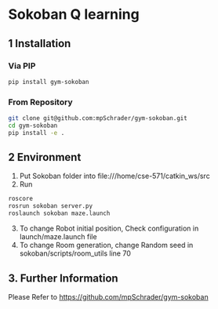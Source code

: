 # Sokoban Q learning

## 1 Installation

### Via PIP
```bash
pip install gym-sokoban
```

### From Repository
```bash
git clone git@github.com:mpSchrader/gym-sokoban.git
cd gym-sokoban
pip install -e .
```

## 2 Environment

1. Put Sokoban folder into file:///home/cse-571/catkin_ws/src 
2. Run 

```bash
roscore
rosrun sokoban server.py
roslaunch sokoban maze.launch
```
3. To change Robot initial position, Check configuration in  launch/maze.launch file
4. To change Room generation, change Random seed in sokoban/scripts/room_utils line 70



## 3. Further Information
Please Refer to https://github.com/mpSchrader/gym-sokoban
